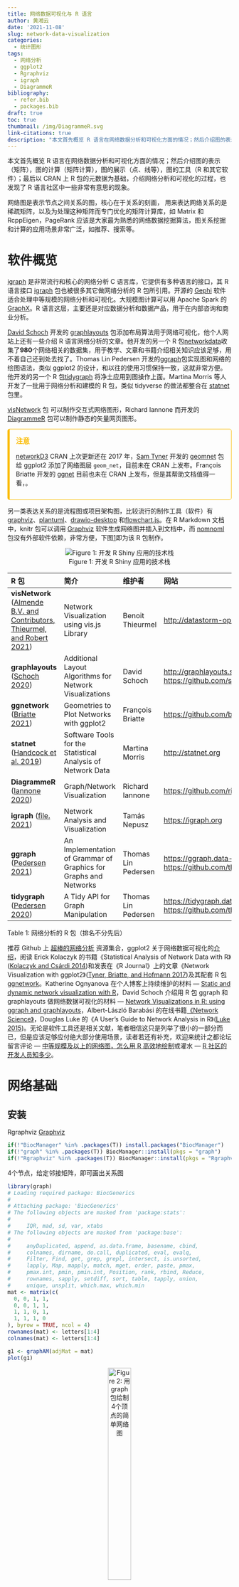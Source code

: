 ```yaml
---
title: 网络数据可视化与 R 语言
author: 黄湘云
date: '2021-11-08'
slug: network-data-visualization
categories:
  - 统计图形
tags:
  - 网络分析
  - ggplot2
  - Rgraphviz
  - igraph 
  - DiagrammeR
bibliography: 
  - refer.bib
  - packages.bib
draft: true
toc: true
thumbnail: /img/DiagrammeR.svg
link-citations: true
description: "本文首先概览 R 语言在网络数据分析和可视化方面的情况；然后介绍图的表示（矩阵），图的计算（矩阵计算），图的展示（点、线等），图的工具（R 和其它软件）；最后以 CRAN 上 R 包的元数据为基础，介绍网络分析和可视化的过程，也发现了 R 语言社区中一些非常有意思的现象。"
---
```


<style type="text/css">
.sidebar {
  border: 1px solid #ccc;
}

.rmdwarn {
  border: 1px solid #EA4335;
}

.rmdnote {
  border: 1px solid #FBBC05;
}

.rmdtip {
  border: 1px solid #34A853;
}

.sidebar, .rmdwarn, .rmdnote, .rmdtip {
  border-left-width: 5px;
  border-radius: 5px;
  padding: 1em;
  margin: 1em 0;
}

div.rmdwarn::before, div.rmdnote::before, div.rmdtip::before {
  display: block;
  font-size: 1.1em;
  font-weight: bold;
  margin-bottom: 0.25em;
}

div.rmdwarn::before {
  content: "警告";
  color: #EA4335;
}

div.rmdnote::before {
  content: "注意";
  color: #FBBC05;
}

div.rmdtip::before {
  content: "提示";
  color: #34A853;
}

.rmdinfo {
  border: 1px solid #ccc;
  border-left-width: 5px;
  border-radius: 5px;
  padding: 1em;
  margin: 1em 0;
}
div.rmdinfo::before {
  content: "声明";
  color: block;
  display: block;
  font-size: 1.1em;
  font-weight: bold;
  margin-bottom: 0.25em;
}

figure {
  text-align: center;
}

div.img {
  text-align: center;
  display: block; 
  margin-left: auto; 
  margin-right: auto;
}
</style>

本文首先概览 R 语言在网络数据分析和可视化方面的情况；然后介绍图的表示（矩阵），图的计算（矩阵计算），图的展示（点、线等），图的工具（R 和其它软件）；最后以 CRAN 上 R 包的元数据为基础，介绍网络分析和可视化的过程，也发现了 R 语言社区中一些非常有意思的现象。

网络图是表示节点之间关系的图，核心在于关系的刻画， 用来表达网络关系的是稀疏矩阵，以及为处理这种矩阵而专门优化的矩阵计算库，如 Matrix 和 RcppEigen，PageRank 应该是大家最为熟悉的网络数据挖掘算法，图关系挖掘和计算的应用场景非常广泛，如推荐、搜索等。

# 软件概览

[igraph](https://github.com/igraph/igraph) 是非常流行和核心的网络分析 C 语言库，它提供有多种语言的接口，其 R 语言接口 [igraph](https://github.com/igraph/rigraph) 包也被很多其它做网络分析的 R 包所引用。开源的 [Gephi](https://github.com/gephi/gephi) 软件适合处理中等规模的网络分析和可视化。大规模图计算可以用 Apache Spark 的 [GraphX](https://spark.apache.org/graphx/)。R 语言这层，主要还是对应数据分析和数据产品，用于在内部咨询和商业分析。

[David Schoch](http://mr.schochastics.net/) 开发的 [graphlayouts](https://github.com/schochastics/graphlayouts) 包添加布局算法用于网络可视化，他个人网站上还有一些介绍 R 语言网络分析的文章。他开发的另一个 R 包[networkdata](https://github.com/schochastics/networkdata)收集了**980**个网络相关的数据集，用于教学、文章和书籍介绍相关知识应该足够，用不着自己还到处去找了。Thomas Lin Pedersen 开发的[ggraph](https://github.com/thomasp85/ggraph)包实现图和网络的绘图语法，类似 ggplot2 的设计，和以往的使用习惯保持一致，这就非常方便。他开发的另一个 R 包[tidygraph](https://github.com/thomasp85/tidygraph) 将净土应用到图操作上面。Martina Morris 等人开发了一批用于网络分析和建模的 R 包，类似 tidyverse 的做法都整合在 [statnet](https://github.com/statnet) 包里。

[visNetwork](https://github.com/datastorm-open/visNetwork) 包 可以制作交互式网络图形，Richard Iannone 而开发的[DiagrammeR](https://github.com/rich-iannone/DiagrammeR) 包可以制作静态的矢量网页图形。

<div class="rmdnote">

[networkD3](https://github.com/christophergandrud/networkD3) CRAN 上次更新还在 2017 年，[Sam Tyner](https://sctyner.me/) 开发的 [geomnet](https://github.com/sctyner/geomnet) 包给 ggplot2 添加了网络图层 `geom_net`，目前未在 CRAN 上发布。François Briatte 开发的 [ggnet](https://github.com/briatte/ggnet) 目前也未在 CRAN 上发布，但是其帮助文档值得一看，[](https://briatte.github.io/ggnet/)。

</div>

另一类表达关系的是流程图或项目架构图，比较流行的制作工具（软件）有[graphviz](https://gitlab.com/graphviz/graphviz)、[plantuml](https://github.com/plantuml/plantuml)、[drawio-desktop](https://github.com/jgraph/drawio-desktop) 和[flowchart.js](https://github.com/adrai/flowchart.js)。在 R Markdown 文档中，knitr 包可以调用 [Graphviz](https://www.graphviz.org/) 软件生成网络图并插入到文档中，而 [nomnoml](https://github.com/rstudio/nomnoml) 包没有外部软件依赖，非常方便，下图<a href="#fig:nomnoml">1</a>即为该 R 包制作。

<figure>
<img src="https://user-images.githubusercontent.com/12031874/120408326-6190a900-c381-11eb-9dcf-9881d33fa2b6.png" class="full" alt="Figure 1: 开发 R Shiny 应用的技术栈" /><figcaption aria-hidden="true">Figure 1: 开发 R Shiny 应用的技术栈</figcaption>
</figure>

| R 包                                                                                          | 简介                                                             | 维护者              | 网站                                                                               | 协议                 |
|:----------------------------------------------------------------------------------------------|:-----------------------------------------------------------------|:--------------------|:-----------------------------------------------------------------------------------|:---------------------|
| **visNetwork** ([Almende B.V. and Contributors, Thieurmel, and Robert 2021](#ref-visNetwork)) | Network Visualization using vis.js Library                       | Benoit Thieurmel    | http://datastorm-open.github.io/visNetwork/                                        | MIT + file LICENSE   |
| **graphlayouts** ([Schoch 2020](#ref-graphlayouts))                                           | Additional Layout Algorithms for Network Visualizations          | David Schoch        | http://graphlayouts.schochastics.net/ https://github.com/schochastics/graphlayouts | MIT + file LICENSE   |
| **ggnetwork** ([Briatte 2021](#ref-ggnetwork))                                                | Geometries to Plot Networks with ggplot2                         | François Briatte    | https://github.com/briatte/ggnetwork                                               | GPL-3                |
| **statnet** ([Handcock et al. 2019](#ref-statnet))                                            | Software Tools for the Statistical Analysis of Network Data      | Martina Morris      | http://statnet.org                                                                 | GPL-3 + file LICENSE |
| **DiagrammeR** ([Iannone 2020](#ref-DiagrammeR))                                              | Graph/Network Visualization                                      | Richard Iannone     | https://github.com/rich-iannone/DiagrammeR                                         | MIT + file LICENSE   |
| **igraph** ([file. 2021](#ref-igraph))                                                        | Network Analysis and Visualization                               | Tamás Nepusz        | https://igraph.org                                                                 | GPL (>= 2)           |
| **ggraph** ([Pedersen 2021](#ref-ggraph))                                                     | An Implementation of Grammar of Graphics for Graphs and Networks | Thomas Lin Pedersen | https://ggraph.data-imaginist.com https://github.com/thomasp85/ggraph              | MIT + file LICENSE   |
| **tidygraph** ([Pedersen 2020](#ref-tidygraph))                                               | A Tidy API for Graph Manipulation                                | Thomas Lin Pedersen | https://tidygraph.data-imaginist.com https://github.com/thomasp85/tidygraph        | MIT + file LICENSE   |

Table 1: 网络分析的 R 包（排名不分先后）

推荐 Github 上 [超棒的网络分析](https://github.com/briatte/awesome-network-analysis) 资源集合，ggplot2 关于网络数据可视化的[介绍](https://ggplot2-book.org/networks.html)，阅读 Erick Kolaczyk 的书籍《Statistical Analysis of Network Data with R》([Kolaczyk and Csárdi 2014](#ref-Kolaczyk2014))和发表在《R Journal》上的文章《Network Visualization with ggplot2》([Tyner, Briatte, and Hofmann 2017](#ref-Tyner2017))及其配套 R 包 [ggnetwork](https://github.com/briatte/ggnetwork)。Katherine Ognyanova 在个人博客上持续维护的材料 — [Static and dynamic network visualization with R](https://kateto.net/network-visualization)，David Schoch 介绍用 R 包 ggraph 和 graphlayouts 做网络数据可视化的材料 — [Network Visualizations in R: using ggraph and graphlayouts](http://mr.schochastics.net/netVizR.html)，Albert-László Barabási 的在线书籍[《Network Science》](http://networksciencebook.com/)，Douglas Luke 的《A User’s Guide to Network Analysis in R》([Luke 2015](#ref-Luke2015))。无论是软件工具还是相关文献，笔者相信这只是列举了很小的一部分而已，但是应该足够应付绝大部分使用场景，读者若还有补充，欢迎来统计之都论坛留言评论 — [中等规模及以上的网络图，怎么用 R 高效地绘制](https://d.cosx.org/d/419292)或灌水 — [R 社区的开发人员知多少](https://d.cosx.org/d/420670)。

# 网络基础

## 安装

Rgraphviz [Graphviz](https://www.graphviz.org/)

``` r
if(!"BiocManager" %in% .packages(T)) install.packages("BiocManager")
if(!"graph" %in% .packages(T)) BiocManager::install(pkgs = "graph")
if(!"Rgraphviz" %in% .packages(T)) BiocManager::install(pkgs = "Rgraphviz")
```

4个节点，给定邻接矩阵，即可画出关系图

``` r
library(graph)
# Loading required package: BiocGenerics
# 
# Attaching package: 'BiocGenerics'
# The following objects are masked from 'package:stats':
# 
#     IQR, mad, sd, var, xtabs
# The following objects are masked from 'package:base':
# 
#     anyDuplicated, append, as.data.frame, basename, cbind,
#     colnames, dirname, do.call, duplicated, eval, evalq,
#     Filter, Find, get, grep, grepl, intersect, is.unsorted,
#     lapply, Map, mapply, match, mget, order, paste, pmax,
#     pmax.int, pmin, pmin.int, Position, rank, rbind, Reduce,
#     rownames, sapply, setdiff, sort, table, tapply, union,
#     unique, unsplit, which.max, which.min
mat <- matrix(c(
  0, 0, 1, 1,
  0, 0, 1, 1,
  1, 1, 0, 1,
  1, 1, 1, 0
), byrow = TRUE, ncol = 4)
rownames(mat) <- letters[1:4]
colnames(mat) <- letters[1:4]
```

``` r
g1 <- graphAM(adjMat = mat)
plot(g1)
```

<figure>
<img src="https://user-images.githubusercontent.com/12031874/67205314-193da500-f442-11e9-834f-2617220aa084.png" style="width:35.0%" alt="Figure 2: 用 graph 包绘制4个顶点的简单网络图" /><figcaption aria-hidden="true">Figure 2: 用 <strong>graph</strong> 包绘制4个顶点的简单网络图</figcaption>
</figure>

用函数 `randomGraph()` 随机生成一个网络图

``` r
set.seed(123)
V <- letters[1:10] # 图的顶点
M <- 1:4  # 选择生成图的
g2 <- randomGraph(V, M, p = 0.2)
numEdges(g2)  # 边的个数
# [1] 16
edgeNames(g2) # 边的名字，无向图顶点之间用 ~ 连接
#  [1] "a~b" "a~d" "a~e" "a~f" "a~h" "b~f" "b~d" "b~e" "b~h" "c~h"
# [11] "d~e" "d~f" "d~h" "e~f" "e~h" "f~h"
g2
# A graphNEL graph with undirected edges
# Number of Nodes = 10 
# Number of Edges = 16
edges(g2) # 边
# $a
# [1] "b" "d" "e" "f" "h"
# 
# $b
# [1] "f" "a" "d" "e" "h"
# 
# $c
# [1] "h"
# 
# $d
# [1] "a" "b" "e" "f" "h"
# 
# $e
# [1] "a" "b" "d" "f" "h"
# 
# $f
# [1] "b" "a" "d" "e" "h"
# 
# $g
# character(0)
# 
# $h
# [1] "c" "a" "b" "d" "e" "f"
# 
# $i
# character(0)
# 
# $j
# character(0)
edgeWeights(g2) # 边的权重
# $a
# b d e f h 
# 1 1 1 1 1 
# 
# $b
# f a d e h 
# 2 1 1 1 1 
# 
# $c
# h 
# 1 
# 
# $d
# a b e f h 
# 1 1 1 1 1 
# 
# $e
# a b d f h 
# 1 1 1 1 1 
# 
# $f
# b a d e h 
# 2 1 1 1 1 
# 
# $g
# numeric(0)
# 
# $h
# c a b d e f 
# 1 1 1 1 1 1 
# 
# $i
# numeric(0)
# 
# $j
# numeric(0)
```

V 表示图的顶点， M 表示一组元素的集合，
p 表示从集合 M 中选出一个元素的概率。随机图的构造方法如下：
从 M 中以概率 p 选出一个元素，比如 1 （或者没有选），然后将 1 随机地指给 V 中的一个顶点 a，重复这个过程 4 次（次数取决于 M 中元素的个数）完成对一个顶点的随机指定，此时，顶点 a 对应一个长度为 4 的逻辑向量，有值的位置记为 TRUE，反之记为 FALSE，对其他顶点操作类似，这样就可以得到一个 10 \* 4 的矩阵。如果某一列有两个顶点共有一个元素，比如 1， 则这两个顶点有边连接，反之则无。如果两个顶点共用2和3两个元素，则连接两个顶点的边的权重为 2。可见，V 和 M 的数量，以及 p 的值决定图的稠密程度。

``` r
plot(g2)
```

<figure>
<img src="https://user-images.githubusercontent.com/12031874/67205315-193da500-f442-11e9-88c8-e053a35a2168.png" style="width:45.0%" alt="Figure 3: 用 graph 包生成10个顶点的随机网络图" /><figcaption aria-hidden="true">Figure 3: 用 <strong>graph</strong> 包生成10个顶点的随机网络图</figcaption>
</figure>

换个布局

``` r
plot(g2, "neato")
```

<figure>
<img src="https://user-images.githubusercontent.com/12031874/67205319-19d63b80-f442-11e9-83c8-6c68b1793526.png" style="width:55.0%" alt="Figure 4: neato 布局" /><figcaption aria-hidden="true">Figure 4: neato 布局</figcaption>
</figure>

``` r
plot(g2, "twopi")
```

<figure>
<img src="https://user-images.githubusercontent.com/12031874/67205321-19d63b80-f442-11e9-88e0-b783d3daa5f7.png" style="width:55.0%" alt="Figure 5: twopi 布局" /><figcaption aria-hidden="true">Figure 5: twopi 布局</figcaption>
</figure>

# CRAN 关系网络

network-with-r 基于 CRAN 数据，分析 R 语言社区开发者关系网络。首先展示当前 R 语言社区的一些基本概览信息，目的是让外行或入坑不深的人有所了解。
分析对象是人及其关系，价值会更高，更能吸引读者，其次 R 包依赖和贡献关系。
邮箱后缀 @符号后面的部分，根据邮箱查所属国家，地区，开发者的邮箱分布，所属大学、企业分布。单个人物和集体人物。
在 R 会开始之前发出来，比较应景。已经在这个事情上搞来搞去，搞了很多时间了，今天算是交作业了。围绕生态环境来写和分析，最后思考，如何引领，站在核心开发者的视角，基金会的视角来看，对统计之都有没有一些启示。

[R 语言历史—再回首，已恍然如梦](http://blog.revolutionanalytics.com/2017/10/updated-history-of-r.html) 歌声响起。

[明朝那些事儿的那些事儿](https://bjt.name/2012/09/04/ming-dynasty.html) 人物关系分析，

[十八般武艺，谁主天下？](https://cosx.org/2013/02/jinyong-fiction-mining)。

[谈学习](https://d.cosx.org/d/419662)贴了一个 R 包作者关系网络的例子，

[如何提取R包中贡献者名字](https://d.cosx.org/d/419629)，

``` r
# 逆向依赖
tools::package_dependencies(reverse = TRUE, which = "most", recursive = "strong")
```

``` r
Sys.setenv(R_CRAN_WEB = "https://mirrors.tuna.tsinghua.edu.cn/CRAN")
pdb <- tools::CRAN_package_db()
# 强依赖 igraph 包的 R 包
igraph_deps <- tools::dependsOnPkgs('igraph', installed = pdb, recursive = FALSE)
```

``` r
pdb2 <- subset(pdb, select = c("Package", "Maintainer"), subset = Package %in% igraph_deps)
pdb2
#                    Package
# 123               adegenet
# 188                    AFM
# 247                    akc
# 255               alakazam
# 357   AnimalHabitatNetwork
# 362               anipaths
# 431               apisensr
# 473             archeofrag
# 542              arulesViz
....
```

<figure>
<img src="https://user-images.githubusercontent.com/12031874/138590902-8d631fc8-37d2-4adc-8710-561cefe40697.jpg" style="width:55.0%" alt="Figure 6: R 包依赖关系网络" /><figcaption aria-hidden="true">Figure 6: R 包依赖关系网络</figcaption>
</figure>

# 环境信息

在 RStudio IDE 内编辑本文的 R Markdown 源文件，用 **blogdown** 构建网站，[Hugo](https://github.com/gohugoio/hugo) 渲染 knitr 之后的 Markdown 文件，得益于 **blogdown** 对 R Markdown 格式的支持，图、表和参考文献的交叉引用非常方便，省了不少文字编辑功夫。文中使用了多个 R 包，为方便复现本文内容，下面列出详细的环境信息：

``` r
xfun::session_info(packages = c(
  "knitr", "rmarkdown", "blogdown", "data.table"
))
# R version 4.1.2 (2021-11-01)
# Platform: x86_64-apple-darwin17.0 (64-bit)
# Running under: macOS Big Sur 10.16
# 
# Locale: en_US.UTF-8 / en_US.UTF-8 / en_US.UTF-8 / C / en_US.UTF-8 / en_US.UTF-8
# 
# Package version:
#   base64enc_0.1.3   blogdown_1.6      bookdown_0.24    
#   data.table_1.14.2 digest_0.6.28     evaluate_0.14    
#   fastmap_1.1.0     glue_1.5.0        graphics_4.1.2   
#   grDevices_4.1.2   highr_0.9         htmltools_0.5.2  
#   httpuv_1.6.3      jquerylib_0.1.4   jsonlite_1.7.2   
#   knitr_1.36        later_1.3.0       magrittr_2.0.1   
#   methods_4.1.2     mime_0.12         promises_1.2.0.1 
#   R6_2.5.1          Rcpp_1.0.7        rlang_0.4.12     
#   rmarkdown_2.11    servr_0.24        stats_4.1.2      
#   stringi_1.7.5     stringr_1.4.0     tinytex_0.35     
#   tools_4.1.2       utils_4.1.2       xfun_0.28        
#   yaml_2.2.1       
# 
# Pandoc version: 2.16.1
# 
# Hugo version: 0.89.2
```

# 参考文献

<div id="refs" class="references csl-bib-body hanging-indent">

<div id="ref-visNetwork" class="csl-entry">

Almende B.V. and Contributors, Benoit Thieurmel, and Titouan Robert. 2021. *visNetwork: Network Visualization Using Vis.js Library*. <http://datastorm-open.github.io/visNetwork/>.

</div>

<div id="ref-ggnetwork" class="csl-entry">

Briatte, François. 2021. *Ggnetwork: Geometries to Plot Networks with Ggplot2*. <https://github.com/briatte/ggnetwork>.

</div>

<div id="ref-igraph" class="csl-entry">

file., See AUTHORS. 2021. *Igraph: Network Analysis and Visualization*. <https://igraph.org>.

</div>

<div id="ref-statnet" class="csl-entry">

Handcock, Mark S., David R. Hunter, Carter T. Butts, Steven M. Goodreau, Pavel N. Krivitsky, Skye Bender-deMoll, and Martina Morris. 2019. *Statnet: Software Tools for the Statistical Analysis of Network Data*. <http://statnet.org>.

</div>

<div id="ref-DiagrammeR" class="csl-entry">

Iannone, Richard. 2020. *DiagrammeR: Graph/Network Visualization*. <https://github.com/rich-iannone/DiagrammeR>.

</div>

<div id="ref-Kolaczyk2014" class="csl-entry">

Kolaczyk, Eric D., and Gábor Csárdi. 2014. *Statistical Analysis of Network Data with r*. Springer, New York, NY. <https://doi.org/10.1007/978-1-4939-0983-4>.

</div>

<div id="ref-Luke2015" class="csl-entry">

Luke, Douglas. 2015. *A User’s Guide to Network Analysis in r*. Springer, Cham. <https://doi.org/10.1007/978-3-319-23883-8>.

</div>

<div id="ref-tidygraph" class="csl-entry">

Pedersen, Thomas Lin. 2020. *Tidygraph: A Tidy API for Graph Manipulation*. <https://CRAN.R-project.org/package=tidygraph>.

</div>

<div id="ref-ggraph" class="csl-entry">

———. 2021. *Ggraph: An Implementation of Grammar of Graphics for Graphs and Networks*. <https://CRAN.R-project.org/package=ggraph>.

</div>

<div id="ref-graphlayouts" class="csl-entry">

Schoch, David. 2020. *Graphlayouts: Additional Layout Algorithms for Network Visualizations*. <https://CRAN.R-project.org/package=graphlayouts>.

</div>

<div id="ref-Tyner2017" class="csl-entry">

Tyner, Sam, François Briatte, and Heike Hofmann. 2017. “<span class="nocase">Network Visualization with ggplot2</span>.” *The R Journal* 9 (1): 27–59. <https://doi.org/10.32614/RJ-2017-023>.

</div>

</div>
